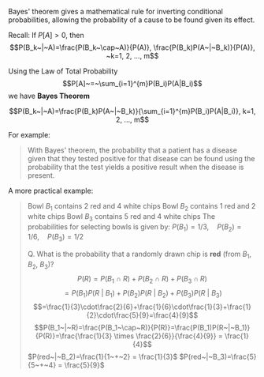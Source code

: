 Bayes' theorem gives a mathematical rule for inverting conditional probabilities, allowing the probability of a cause to be found given its effect. 

Recall: If $P[A]>0$, then 
$$P(B_k~|~A)=\frac{P(B_k~\cap~A)}{P(A)}, \frac{P(B_k)P(A~|~B_k)}{P(A)}, ~k=1, 2, ..., m$$

Using the Law of Total Probability
$$P[A]~=~\sum_{i=1}^{m}P(B_i)P(A|B_i)$$
we have **Bayes Theorem**

$$P(B_k~|~A)=\frac{P(B_k)P(A~|~B_k)}{\sum_{i=1}^{m}P(B_i)P(A|B_i)}, k=1, 2, ..., m$$

For example:
> With Bayes' theorem, the probability that a patient has a disease given that they tested positive for that disease can be found using the probability that the test yields a positive result when the disease is present.

A more practical example:
> Bowl $B_1$ contains 2 red and 4 white chips
> Bowl $B_2$ contains 1 red and 2 white chips
> Bowl $B_3$ contains 5 red and 4 white chips
> The probabilities for selecting bowls is given by:
> $P(B_1)=1/3,\quad P(B_2)=1/6,\quad P(B_3)=1/2$
> 
> Q. What is the probability that a randomly drawn chip is **red** (from $B_1$, $B_2$, $B_3$)?
> $$P(R)=P(B_1~\cap~R)+P(B_2~\cap~R)+P(B_3\cap R)$$
> $$=P(B_1)P(R~|~B_1)+P(B_2)P(R~|~B_2)+P(B_3)P(R~|~B_3)$$
>  $$=\frac{1}{3}\cdot\frac{2}{6}+\frac{1}{6}\cdot\frac{1}{3}+\frac{1}{2}\cdot\frac{5}{9}=\frac{4}{9}$$
> $$P(B_1~|~R)=\frac{P(B_1~\cap~R)}{P(R)}=\frac{P(B_1)P(R~|~B_1)}{P(R)}=\frac{\frac{1}{3} \times \frac{2}{6}}{\frac{4}{9}} = \frac{1}{4}$$
>    $P(red~|~B_2)=\frac{1}{1~+~2} = \frac{1}{3}$
>    $P(red~|~B_3)=\frac{5}{5~+~4} = \frac{5}{9}$

